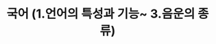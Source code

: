 ---
layout: single
title: "17) 국어 (1.언어의 특성과 기능~ 3.음운의 종류) "
categories: SeonjaeLee
tag: Korean
toc: true
toc_sticky: true
toc_label: 목차
toc_icon: "fas fa-dragon"
author_profile: false
sidebar:
    nav: "counts"

---